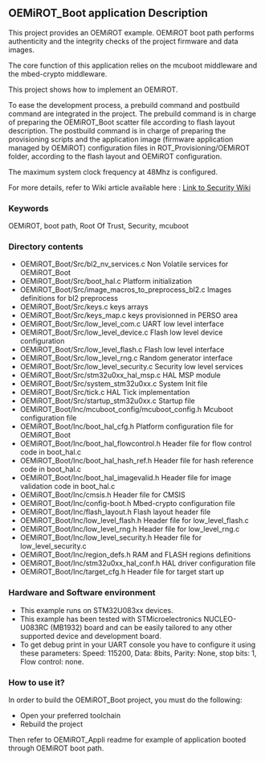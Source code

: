 ## <b>OEMiROT_Boot application Description</b>

This project provides an OEMiROT example. OEMiROT boot path performs authenticity and the integrity checks of the project firmware and data
images.


The core function of this application relies on the mcuboot middleware and the mbed-crypto middleware.


This project shows how to implement an OEMiROT.


To ease the development process, a prebuild command and postbuild command are integrated in the project.
The prebuild command is in charge of preparing the OEMiROT\_Boot scatter file according to flash layout description.
The postbuild command is in charge of preparing the provisioning scripts and the application image
(firmware application managed by OEMiROT) configuration files in ROT\_Provisioning/OEMiROT folder,
according to the flash layout and OEMiROT configuration.


The maximum system clock frequency at 48Mhz is configured.


For more details, refer to Wiki article available here : [Link to Security Wiki](https://wiki.st.com/stm32mcu/wiki/Category:Security)


### <b>Keywords</b>

OEMiROT, boot path, Root Of Trust, Security, mcuboot


### **Directory contents**


* OEMiROT\_Boot/Src/bl2\_nv\_services.c Non Volatile services for OEMiROT\_Boot
* OEMiROT\_Boot/Src/boot\_hal.c Platform initialization
* OEMiROT\_Boot/Src/image\_macros\_to\_preprocess\_bl2.c Images definitions for bl2 preprocess
* OEMiROT\_Boot/Src/keys.c keys arrays
* OEMiROT\_Boot/Src/keys\_map.c keys provisionned in PERSO area
* OEMiROT\_Boot/Src/low\_level\_com.c UART low level interface
* OEMiROT\_Boot/Src/low\_level\_device.c Flash low level device configuration
* OEMiROT\_Boot/Src/low\_level\_flash.c Flash low level interface
* OEMiROT\_Boot/Src/low\_level\_rng.c Random generator interface
* OEMiROT\_Boot/Src/low\_level\_security.c Security low level services
* OEMiROT\_Boot/Src/stm32u0xx\_hal\_msp.c HAL MSP module
* OEMiROT\_Boot/Src/system\_stm32u0xx.c System Init file
* OEMiROT\_Boot/Src/tick.c HAL Tick implementation
* OEMiROT\_Boot/Src/startup\_stm32u0xx.c Startup file
* OEMiROT\_Boot/Inc/mcuboot\_config/mcuboot\_config.h Mcuboot configuration file
* OEMiROT\_Boot/Inc/boot\_hal\_cfg.h Platform configuration file for OEMiROT\_Boot
* OEMiROT\_Boot/Inc/boot\_hal\_flowcontrol.h Header file for flow control code in boot\_hal.c
* OEMiROT\_Boot/Inc/boot\_hal\_hash\_ref.h Header file for hash reference code in boot\_hal.c
* OEMiROT\_Boot/Inc/boot\_hal\_imagevalid.h Header file for image validation code in boot\_hal.c
* OEMiROT\_Boot/Inc/cmsis.h Header file for CMSIS
* OEMiROT\_Boot/Inc/config-boot.h Mbed-crypto configuration file
* OEMiROT\_Boot/Inc/flash\_layout.h Flash layout header file
* OEMiROT\_Boot/Inc/low\_level\_flash.h Header file for low\_level\_flash.c
* OEMiROT\_Boot/Inc/low\_level\_rng.h Header file for low\_level\_rng.c
* OEMiROT\_Boot/Inc/low\_level\_security.h Header file for low\_level\_security.c
* OEMiROT\_Boot/Inc/region\_defs.h RAM and FLASH regions definitions
* OEMiROT\_Boot/Inc/stm32u0xx\_hal\_conf.h HAL driver configuration file
* OEMiROT\_Boot/Inc/target\_cfg.h Header file for target start up


### **Hardware and Software environment**


* This example runs on STM32U083xx devices.
* This example has been tested with STMicroelectronics NUCLEO-U083RC (MB1932)
board and can be easily tailored to any other supported device and development board.
* To get debug print in your UART console you have to configure it using these parameters:
Speed: 115200, Data: 8bits, Parity: None, stop bits: 1, Flow control: none.


### **How to use it?**


In order to build the OEMiROT\_Boot project, you must do the following:


* Open your preferred toolchain
* Rebuild the project


Then refer to OEMiROT\_Appli readme for example of application booted through OEMiROT boot path.